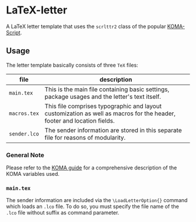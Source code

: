 # LaTeX-letter
A LaTeX letter template that uses the `scrlttr2` class of the popular [KOMA-Script](https://www.komascript.de/).


## Usage
The letter template basically consists of three `TeX` files:

| file          | description                                                                                                               |
| ----          | -----------                                                                                                               |
| `main.tex`    | This is the main file containing basic settings, package usages and the letter's text itself.                             |
| `macros.tex`  | This file comprises typographic and layout customization as well as macros for the header, footer and location fields.    |
| `sender.lco`  | The sender information are stored in this separate file for reasons of modularity.                                        |

### General Note
Please refer to the [KOMA guide](https://www.ctan.org/pkg/scrlttr2) for a comprehensive description of the KOMA variables used.


### `main.tex`
The sender information are included via the `\LoadLetterOption{}` command which loads an `.lco` file. To do so, you must specify the file name of the `.lco` file without suffix as command parameter.